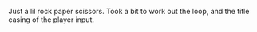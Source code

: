 Just a lil rock paper scissors. Took a bit to work out the loop, and the title casing of the player input.